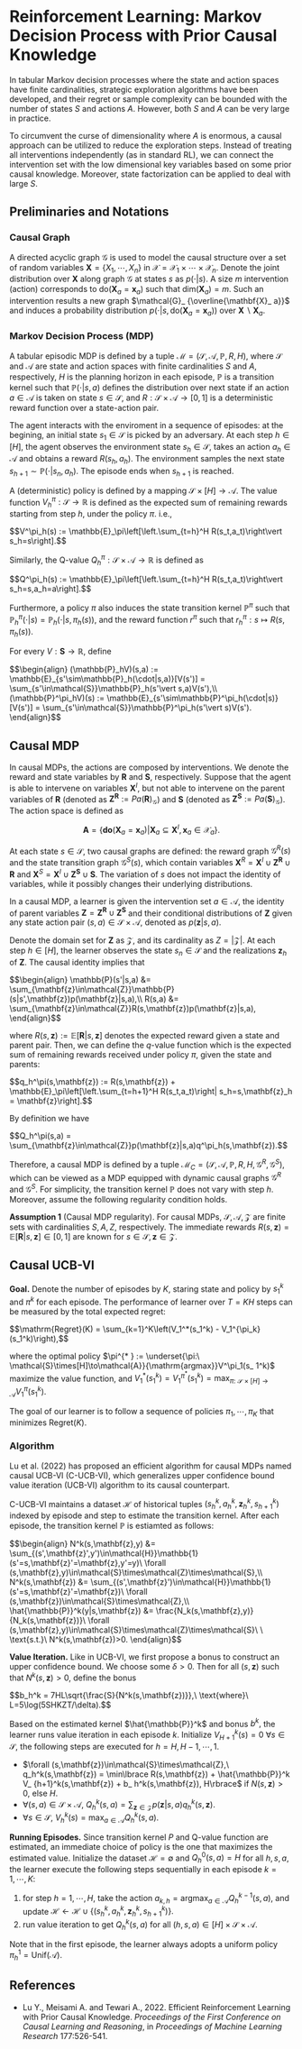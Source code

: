 # Reinforcement Learning: Markov Decision Process with Prior Causal Knowledge
In tabular Markov decision processes where the state and action spaces have finite cardinalities, strategic exploration algorithms have been developed, and their regret or sample complexity can be bounded with the number of states $S$ and actions $A.$ However, both $S$ and $A$ can be very large in practice.

To circumvent the curse of dimensionality where $A$ is enormous, a causal approach can be utilized to reduce the exploration steps. Instead of treating all interventions independently (as in standard RL), we can connect the intervention set with the low dimensional key variables based on some prior causal knowledge. Moreover, state factorization can be applied to deal with large $S.$

## Preliminaries and Notations
### Causal Graph
A directed acyclic graph $\mathcal{G}$ is used to model the causal structure over a set of random variables $\mathbf{X}=\lbrace X_1,\cdots,X_n\rbrace$ in $\boldsymbol{\mathcal{X}}=\mathcal{X}_ 1\times\cdots\times\mathcal{X}_ n.$ Denote the joint distribution over $\mathbf{X}$ along graph $\mathcal{G}$ at states $s$ as $p(\cdot\vert s).$ A size $m$ intervention (action) corresponds to $\mathrm{do}(\mathbf{X}_ a=\mathbf{x}_ a)$ such that $\mathrm{dim}(\mathbf{X}_ a)=m.$ Such an intervention results a new graph $\mathcal{G}_ {\overline{\mathbf{X}_ a}}$ and induces a probability distribution $p(\cdot\vert s,\mathrm{do}(\mathbf{X}_ a=\mathbf{x}_ a))$ over $\mathbf{X}\backslash\mathbf{X}_ a.$

### Markov Decision Process (MDP)
A tabular episodic MDP is defined by a tuple $\mathcal{M}=(\mathcal{S},\mathcal{A},\mathbb{P},R,H),$ where $\mathcal{S}$ and $\mathcal{A}$ are state and action spaces with finite cardinalities $S$ and $A,$ respectively, $H$ is the planning horizon in each episode, $\mathbb{P}$ is a transition kernel such that $\mathbb{P}(\cdot\vert s,a)$ defines the distribution over next state if an action $a\in\mathcal{A}$ is taken on state $s\in\mathcal{S},$ and $R:\mathcal{S}\times\mathcal{A}\to [0,1]$ is a deterministic reward function over a state-action pair.

The agent interacts with the enviroment in a sequence of episodes: at the begining, an initial state $s_1\in\mathcal{S}$ is picked by an adversary. At each step $h\in[H],$ the agent observes the environment state $s_h\in\mathcal{S},$ takes an action $a_h\in\mathcal{A}$ and obtains a reward $R(s_h,a_h).$ The environment samples the next state $s_{h+1}\sim\mathbb{P}(\cdot\vert s_n,a_h).$ The episode ends when $s_{h+1}$ is reached.

A (deterministic) policy is defined by a mapping $\mathcal{S}\times[H]\to\mathcal{A}.$ The value function $V^{\pi}_h:\mathcal{S}\to\mathbb{R}$ is defined as the expected sum of remaining rewards starting from step $h,$ under the policy $\pi.$ i.e.,
<p>
  $$V^\pi_h(s) := \mathbb{E}_\pi\left[\left.\sum_{t=h}^H R(s_t,a_t)\right\vert s_h=s\right].$$
</p>

Similarly, the Q-value $Q_h^\pi:\mathcal{S}\times\mathcal{A}\to\mathbb{R}$ is defined as
<p>
  $$Q^\pi_h(s) := \mathbb{E}_\pi\left[\left.\sum_{t=h}^H R(s_t,a_t)\right\vert s_h=s,a_h=a\right].$$
</p>

Furthermore, a policy $\pi$ also induces the state transition kernel $\mathbb{P}^\pi$ such that $\mathbb{P}^\pi_ h(\cdot\vert s) = \mathbb{P}_ h(\cdot\vert s,\pi_ h(s)),$ and the reward function $r^\pi$ such that $r^\pi_ h: s \mapsto R(s,\pi_h(s)).$ 

For every $V:\mathbf{S}\to\mathbb{R},$ define
<p>
  $$\begin{align}
  (\mathbb{P}_hV)(s,a) := \mathbb{E}_{s'\sim\mathbb{P}_h(\cdot|s,a)}[V(s')] = \sum_{s'\in\mathcal{S}}\mathbb{P}_h(s'\vert s,a)V(s'),\\
  (\mathbb{P}^\pi_hV)(s) := \mathbb{E}_{s'\sim\mathbb{P}^\pi_h(\cdot|s)}[V(s')] = \sum_{s'\in\mathcal{S}}\mathbb{P}^\pi_h(s'\vert s)V(s').
  \end{align}$$
</p>

## Causal MDP
In causal MDPs, the actions are composed by interventions. We denote the reward and state variables by $\mathbf{R}$ and $\mathbf{S},$ respectively. Suppose that the agent is able to intervene on variables $\mathbf{X}^I,$ but not able to intervene on the parent variables of $\mathbf{R}$ (denoted as $\mathbf{Z}^\mathbf{R}:=Pa(\mathbf{R})_ \mathcal{G}$) and $\mathbf{S}$ (denoted as $\mathbf{Z}^\mathbf{S}:=Pa(\mathbf{S})_ \mathcal{G}$). The action space is defined as

$$\mathbf{A} = \lbrace\mathbf{do}(\mathbf{X}_a=\mathbf{x}_a)\vert \mathbf{X}_a\subseteq\mathbf{X}^I,\mathbf{x}_a\in\mathcal{X}_a\rbrace.$$

At each state $s\in\mathcal{S},$ two causal graphs are defined: the reward graph $\mathcal{G}^R(s)$ and the state transition graph $\mathcal{G}^S(s),$ which contain variables $\mathbf{X}^R = \mathbf{X}^I\cup\mathbf{Z}^\mathbf{R}\cup\mathbf{R}$ and $\mathbf{X}^S = \mathbf{X}^I\cup\mathbf{Z}^\mathbf{S}\cup\mathbf{S}.$ The variation of $s$ does not impact the identity of variables, while it possibly changes their underlying distributions.

In a causal MDP, a learner is given the intervention set $a\in\mathcal{A},$ the identity of parent variables $\mathbf{Z}=\mathbf{Z}^\mathbf{R}\cup\mathbf{Z}^\mathbf{S}$ and their conditional distributions of $\mathbf{Z}$ given any state action pair $(s,a)\in\mathcal{S}\times\mathcal{A},$ denoted as $p(\mathbf{z}\vert s,a).$

Denote the domain set for $\mathbf{Z}$ as $\mathcal{Z},$ and its cardinality as $Z=\vert\mathcal{Z}\vert.$ At each step $h\in[H],$ the learner observes the state $s_n\in\mathcal{S}$ and the realizations $\mathbf{z}_h$ of $\mathbf{Z}.$ The causal identity implies that
<p>
  $$\begin{align}
  \mathbb{P}(s'|s,a) &= \sum_{\mathbf{z}\in\mathcal{Z}}\mathbb{P}(s|s',\mathbf{z})p(\mathbf{z}|s,a),\\
  R(s,a) &= \sum_{\mathbf{z}\in\mathcal{Z}}R(s,\mathbf{z})p(\mathbf{z}|s,a),
  \end{align}$$
</p>

where $R(s,\mathbf{z}):=\mathbb{E}[\mathbf{R}\vert s,\mathbf{z}]$ denotes the expected reward given a state and parent pair. Then, we can define the $q$-value function which is the expected sum of remaining rewards received under policy $\pi,$ given the state and parents:
<p>
  $$q_h^\pi(s,\mathbf{z}) := R(s,\mathbf{z}) + \mathbb{E}_\pi\left[\left.\sum_{t=h+1}^H R(s_t,a_t)\right| s_h=s,\mathbf{z}_h = \mathbf{z}\right].$$
</p>

By definition we have
<p>
  $$Q_h^\pi(s,a) = \sum_{\mathbf{z}\in\mathcal{Z}}p(\mathbf{z}|s,a)q^\pi_h(s,\mathbf{z}).$$
</p>

Therefore, a causal MDP is defined by a tuple $\mathcal{M}_C = (\mathcal{S},\mathcal{A},\mathbb{P},R,H,\mathcal{G}^R,\mathcal{G}^S),$ which can be viewed as a MDP equipped with dynamic causal graphs $\mathcal{G}^R$ and $\mathcal{G}^S.$ For simplicity, the transition kernel $\mathbb{P}$ does not vary with step $h.$  Moreover, assume the following regularity condition holds.

**Assumption 1** (Causal MDP regularity). For causal MDPs, $\mathcal{S},\mathcal{A},\mathcal{Z}$ are finite sets with cardinalities $S,A,Z,$ respectively. The immediate rewards $R(s,\mathbf{z})=\mathbb{E}[\mathbf{R}\vert s,\mathbf{z}] \in [0,1]$ are known for $s\in\mathcal{S},\mathbf{z}\in\mathcal{Z}.$

## Causal UCB-VI
**Goal.** Denote the number of episodes by $K,$ staring state and policy by $s_1^k$ and $\pi^k$ for each episode. The performance of learner over $T=KH$ steps can be measured by the total expected regret:
<p>
  $$\mathrm{Regret}(K) = \sum_{k=1}^K\left(V_1^*(s_1^k) - V_1^{\pi_k}(s_1^k)\right),$$
</p>

where the optimal policy $\pi^{* } := \underset{\pi:\ \mathcal{S}\times[H]\to\mathcal{A}}{\mathrm{argmax}}V^\pi_1(s_ 1^k)$ maximize the value function, and $V^{* }_ 1(s_ 1^k) = V^{\pi^{* }}_ 1(s_ 1^k) = {\max}_ {\pi:\ \mathcal{S}\times[H]\to\mathcal{A}}V^\pi_1(s_1^k).$

The goal of our learner is to follow a sequence of policies $\pi_1,\cdots,\pi_K$ that minimizes $\mathrm{Regret}(K).$

### Algorithm
Lu et al. (2022) has proposed an efficient algorithm for causal MDPs named causal UCB-VI (C-UCB-VI), which generalizes upper confidence bound value iteration (UCB-VI) algorithm to its causal counterpart.

C-UCB-VI maintains a dataset $\mathcal{H}$ of historical tuples $(s_ h^k,a_ h^k,\mathbf{z}_ h^k, s_ {h+1}^k)$ indexed by episode and step to estimate the transition kernel. After each episode, the transition kernel $\mathbb{P}$ is estiamted as follows:
<p>
  $$\begin{align}
  N^k(s,\mathbf{z},y) &= \sum_{(s',\mathbf{z}',y')\in\mathcal{H}}\mathbb{1}(s'=s,\mathbf{z}'=\mathbf{z},y'=y)\ \forall (s,\mathbf{z},y)\in\mathcal{S}\times\mathcal{Z}\times\mathcal{S},\\
  N^k(s,\mathbf{z}) &= \sum_{(s',\mathbf{z}')\in\mathcal{H}}\mathbb{1}(s'=s,\mathbf{z}'=\mathbf{z})\ \forall (s,\mathbf{z})\in\mathcal{S}\times\mathcal{Z},\\
  \hat{\mathbb{P}}^k(y|s,\mathbf{z}) &= \frac{N_k(s,\mathbf{z},y)}{N_k(s,\mathbf{z})}\ \forall (s,\mathbf{z},y)\in\mathcal{S}\times\mathcal{Z}\times\mathcal{S}\ \ \text{s.t.}\ N^k(s,\mathbf{z})>0.
  \end{align}$$
</p>

**Value Iteration.** Like in UCB-VI, we first propose a bonus to construct an upper confidence bound. We choose some $\delta >0.$ Then for all $(s,\mathbf{z})$ such that $N^k(s,\mathbf{z})>0,$ define the bonus
<p>
  $$b_h^k = 7HL\sqrt{\frac{S}{N^k(s,\mathbf{z})}},\ \text{where}\ L=5\log(5SHKZT/\delta).$$
</p>

Based on the estimated kernel $\hat{\mathbb{P}}^k$ and bonus $b^k,$ the learner runs value iteration in each episode $k.$ Initialize $V_ {H+1}^k(s) = 0\ \forall s\in\mathcal{S},$ the following steps are executed for $h=H,H-1,\cdots,1.$
+ $\forall (s,\mathbf{z})\in\mathcal{S}\times\mathcal{Z},\ q_h^k(s,\mathbf{z}) = \min\lbrace R(s,\mathbf{z}) + \hat{\mathbb{P}}^k V_ {h+1}^k(s,\mathbf{z}) + b_ h^k(s,\mathbf{z}), H\rbrace$
   $\text{if}\ N(s,\mathbf{z}) > 0,\ \text{else}\ H.$
+ $\forall (s,a)\in\mathcal{S}\times\mathcal{A},\ Q_ h^k(s,a) = \sum_{\mathbf{z}\in\mathcal{Z}} p(\mathbf{z}\vert s,a)q_ h^k(s,\mathbf{z}).$
+ $\forall s\in\mathcal{S},\ V_ h^k(s) = \max_{a\in\mathcal{A}} Q_ h^k(s,a).$

**Running Episodes.** Since transition kernel $P$ and Q-value function are estimated, an immediate choice of policy is the one that maximizes the estimated value. Initialize the dataset $\mathcal{H}=\emptyset$ and $Q^0_ h(s,a)=H$ for all $h,s,a,$ the learner execute the following steps sequentially in each episode $k=1,\cdots,K$:
1. for step $h=1,\cdots,H,$ take the action $a_{k,h} = \mathrm{argmax}_ {a\in\mathcal{A}}Q_ h^{k-1}(s,a),$ and update $\mathcal{H}\gets\mathcal{H}\cup\lbrace(s_ h^k,a_ h^k,\mathbf{z}_ h^k,s_ {h+1}^k)\rbrace.$
2. run value iteration to get $Q_ h^k(s,a)$ for all $(h,s,a)\in[H]\times\mathcal{S}\times\mathcal{A}.$

Note that in the first episode, the learner always adopts a uniform policy $\pi^1_h=\mathrm{Unif}(\mathcal{A}).$

## References
+ Lu Y., Meisami A. and Tewari A., 2022. Efficient Reinforcement Learning with Prior Causal Knowledge. *Proceedings of the First Conference on Causal Learning and Reasoning*, in *Proceedings of Machine Learning Research* 177:526-541.
